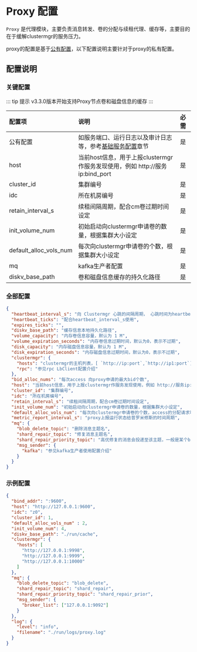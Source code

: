 # Proxy 配置

`Proxy` 是代理模块，主要负责消息转发、卷的分配与续租代理、缓存等，主要目的在于缓解clustermgr的服务压力。

proxy的配置是基于[公有配置](./base.md)，以下配置说明主要针对于proxy的私有配置。

## 配置说明

### 关键配置

::: tip 提示
v3.3.0版本开始支持Proxy节点卷和磁盘信息的缓存
:::

| 配置项                    | 说明                                                      | 必需  |
|:-----------------------|:--------------------------------------------------------|:----|
| 公有配置                   | 如服务端口、运行日志以及审计日志等，参考[基础服务配置](./base.md)章节               | 是   |
| host                   | 当前host信息，用于上报clustermgr作服务发现使用，例如 http://服务ip:bind_port | 是   |
| cluster_id             | 集群编号                                                    | 是   |
| idc                    | 所在机房编号                                                  | 是   |
| retain_interval_s      | 续租间隔周期，配合cm卷过期时间设定                                      | 是   |
| init_volume_num        | 初始启动向clustermgr申请卷的数量，根据集群大小设定                          | 是   |
| default_alloc_vols_num | 每次向clustermgr申请卷的个数，根据集群大小设定                            | 是   |
| mq                     | kafka生产者配置                                              | 是   |
| diskv_base_path        | 卷和磁盘信息缓存的持久化路径                                 | 是   |

### 全部配置

```json
{
  "heartbeat_interval_s": "向 Clustermgr 心跳的间隔周期， 心跳时间为heartbeatTicks * tickInterval",
  "heartbeat_ticks": "配合heartbeat_interval_s使用",
  "expires_ticks": "",
  "diskv_base_path": "缓存信息本地持久化路径",
  "volume_capacity": "内存卷信息容量，默认为 1 M",
  "volume_expiration_seconds": "内存卷信息过期时间，默认为0，表示不过期",
  "disk_capacity": "内存磁盘信息容量，默认为 1 M",
  "disk_expiration_seconds": "内存磁盘信息过期时间，默认为0，表示不过期",
  "clustermgr": {
    "hosts": "clustermgr的主机列表，[ `http://ip:port`,`http://ip1:port`]",
    "rpc": "参见rpc LbClient配置介绍"
  },
  "bid_alloc_nums": "每次access 向proxy申请的最大bid个数",
  "host": "当前host信息，用于上报clustermgr作服务发现使用，例如 http://服务ip:bind_port",
  "cluster_id": "集群编号",
  "idc": "所在机房编号",
  "retain_interval_s": "续租间隔周期，配合cm卷过期时间设定",
  "init_volume_num": "初始启动向clustermgr申请卷的数量，根据集群大小设定",
  "default_alloc_vols_num": "每次向clustermgr申请卷的个数，access的分配请求可以触发",
  "metric_report_interval_s": "proxy上报运行状态给普罗米修斯的时间周期",
  "mq": {
    "blob_delete_topic": "删除消息主题名",
    "shard_repair_topic": "修复消息主题名",
    "shard_repair_priority_topic": "高优修复的消息会投递至该主题，一般是某个bid在多个chunk有缺失的情况", 
    "msg_sender": {
      "kafka": "参见kafka生产者使用配置介绍"
    }
  }
}
```

### 示例配置

```json
{
  "bind_addr": ":9600",
  "host": "http://127.0.0.1:9600",
  "idc": "z0",
  "cluster_id": 1,
  "default_alloc_vols_num" : 2,
  "init_volume_num": 4,
  "diskv_base_path": "./run/cache",
  "clustermgr": {
    "hosts": [
      "http://127.0.0.1:9998",
      "http://127.0.0.1:9999",
      "http://127.0.0.1:10000"
    ]
  },
  "mq": {
    "blob_delete_topic": "blob_delete",
    "shard_repair_topic": "shard_repair",
    "shard_repair_priority_topic": "shard_repair_prior",
    "msg_sender": {
      "broker_list": ["127.0.0.1:9092"]
    }
  },
  "log": {
    "level": "info",
    "filename": "./run/logs/proxy.log"
  }
}
```
